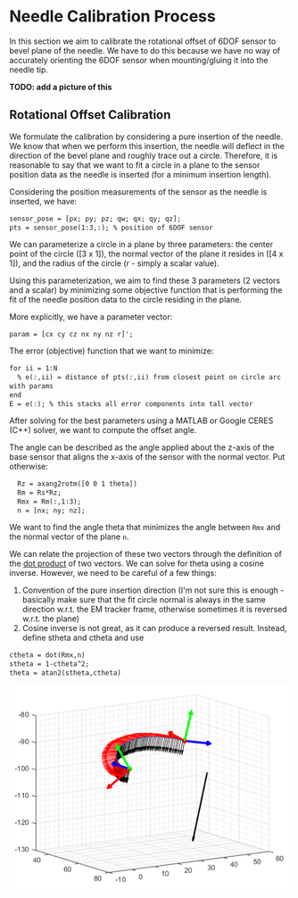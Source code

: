 # Needle Calibration Process

In this section we aim to calibrate the rotational offset of 6DOF sensor to bevel plane of the needle. We have to do this because we have no way of accurately orienting the 6DOF sensor when mounting/gluing it into the needle tip.

**TODO: add a picture of this**

## Rotational Offset Calibration

We formulate the calibration by considering a pure insertion of the needle. We know that when we perform this insertion, the needle will deflect in the direction of the bevel plane and roughly trace out a circle. Therefore, it is reasonable to say that we want to fit a circle in a plane to the sensor position data as the needle is inserted (for a minimum insertion length).

Considering the position measurements of the sensor as the needle is inserted, we have:

```
sensor_pose = [px; py; pz; qw; qx; qy; qz];
pts = sensor_pose(1:3,:); % position of 6DOF sensor
```

We can parameterize a circle in a plane by three parameters: the center point of the circle ([3 x 1]), the normal vector of the plane it resides in ([4 x 1]), and the radius of the circle (r - simply a scalar value).

Using this parameterization, we aim to find these 3 parameters (2 vectors and a scalar) by minimizing some objective function that is performing the fit of the needle position data to the circle residing in the plane.

More explicitly, we have a parameter vector:

```
param = [cx cy cz nx ny nz r]';
```

The error (objective) function that we want to minimize:

```
for ii = 1:N
  % e(:,ii) = distance of pts(:,ii) from closest point on circle arc with params
end
E = e(:); % this stacks all error components into tall vector
```

After solving for the best parameters using a MATLAB or Google CERES (C++) solver, we want to compute the offset angle.

The angle can be described as the angle applied about the z-axis of the base sensor that aligns the x-axis of the sensor with the normal vector. Put otherwise:

```
  Rz = axang2rotm([0 0 1 theta])
  Rm = Rs*Rz;
  Rmx = Rm(:,1:3);
  n = [nx; ny; nz];
```

We want to find the angle theta that minimizes the angle between ```Rmx``` and the normal vector of the plane ```n```.

We can relate the projection of these two vectors through the definition of the [dot product](https://en.wikipedia.org/wiki/Dot_product) of two vectors. We can solve for theta using a cosine inverse. However, we need to be careful of a few things:
1. Convention of the pure insertion direction (I'm not sure this is enough - basically make sure that the fit circle normal is always in the same direction w.r.t. the EM tracker frame, otherwise sometimes it is reversed w.r.t. the plane)
2. Cosine inverse is not great, as it can produce a reversed result. Instead, define stheta and ctheta and use

```
ctheta = dot(Rmx,n)
stheta = 1-ctheta^2;
theta = atan2(stheta,ctheta)
```

![circle_fit](/imgs/NeedleCalibration/circle_fit.png)
